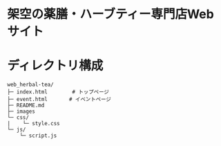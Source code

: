 # 架空の薬膳・ハーブティー専門店Webサイト


# ディレクトリ構成
```
web_herbal-tea/
├─ index.html        # トップページ
├─ event.html       # イベントページ
├─ README.md
├─ images
└─ css/
|    └─ style.css
└─ js/
    └─ script.js
```
